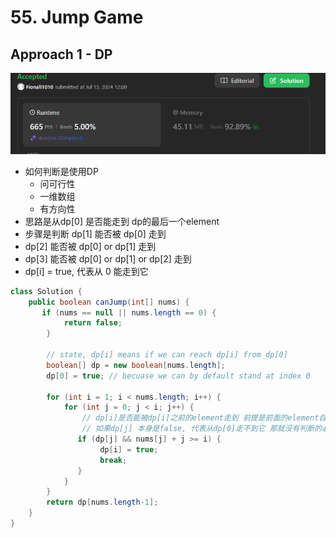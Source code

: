 # 55. Jump Game

## Approach 1 - DP

![alt text](image-31.png)
- 如何判断是使用DP
    - 问可行性
    - 一维数组
    - 有方向性
- 思路是从dp[0] 是否能走到 dp的最后一个element
- 步骤是判断 dp[1] 能否被 dp[0] 走到
- dp[2] 能否被 dp[0] or dp[1] 走到
- dp[3] 能否被  dp[0] or dp[1] or dp[2] 走到
- dp[i] = true, 代表从 0 能走到它

```java
class Solution {
    public boolean canJump(int[] nums) {
       if (nums == null || nums.length == 0) {
            return false;
        }

        // state, dp[i] means if we can reach dp[i] from dp[0]
        boolean[] dp = new boolean[nums.length];
        dp[0] = true; // becuase we can by default stand at index 0

        for (int i = 1; i < nums.length; i++) {
            for (int j = 0; j < i; j++) {
                // dp[i]是否能被dp[i]之前的element走到 前提是前面的element自己必须是true(也就是自己必须被dp[0]走到)
                // 如果dp[j] 本身是false, 代表从dp[0]走不到它 那就没有判断的必要 直接下一个ele
               if (dp[j] && nums[j] + j >= i) {
                    dp[i] = true;
                    break;
               }
            }
        }
        return dp[nums.length-1];
    }
}
```